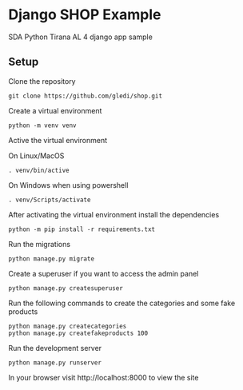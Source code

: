 Django SHOP Example
===================

SDA Python Tirana AL 4 django app sample

Setup
-----

Clone the repository

```
git clone https://github.com/gledi/shop.git
```

Create a virtual environment

```
python -m venv venv
```

Active the virtual environment

On Linux/MacOS

```
. venv/bin/active
```

On Windows when using powershell

```
. venv/Scripts/activate
```

After activating the virtual environment install the dependencies

```
python -m pip install -r requirements.txt
```

Run the migrations

```
python manage.py migrate
```

Create a superuser if you want to access the admin panel

```
python manage.py createsuperuser
```

Run the following commands to create the categories and some fake products

```
python manage.py createcategories
python manage.py createfakeproducts 100
```

Run the development server

```
python manage.py runserver
```

In your browser visit http://localhost:8000 to view the site
